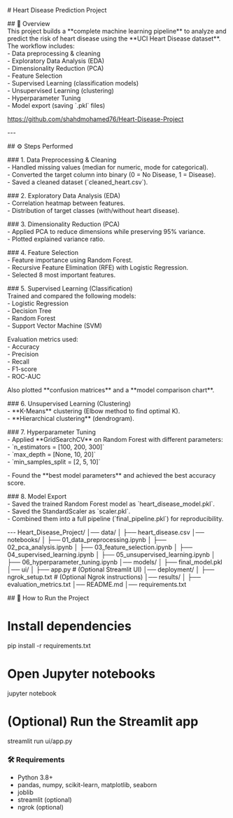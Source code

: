 \# Heart Disease Prediction Project 

\#\# 📌 Overview  
This project builds a \*\*complete machine learning pipeline\*\* to analyze and predict the risk of heart disease using the \*\*UCI Heart Disease dataset\*\*.    
The workflow includes:  
\- Data preprocessing & cleaning  
\- Exploratory Data Analysis (EDA)  
\- Dimensionality Reduction (PCA)  
\- Feature Selection  
\- Supervised Learning (classification models)  
\- Unsupervised Learning (clustering)  
\- Hyperparameter Tuning  
\- Model export (saving \`.pkl\` files)

https://github.com/shahdmohamed76/Heart-Disease-Project

\---

\#\# ⚙️ Steps Performed

\#\#\# 1\. Data Preprocessing & Cleaning  
\- Handled missing values (median for numeric, mode for categorical).  
\- Converted the target column into binary (0 \= No Disease, 1 \= Disease).  
\- Saved a cleaned dataset (\`cleaned\_heart.csv\`).

\#\#\# 2\. Exploratory Data Analysis (EDA)  
\- Correlation heatmap between features.  
\- Distribution of target classes (with/without heart disease).

\#\#\# 3\. Dimensionality Reduction (PCA)  
\- Applied PCA to reduce dimensions while preserving 95% variance.  
\- Plotted explained variance ratio.

\#\#\# 4\. Feature Selection  
\- Feature importance using Random Forest.  
\- Recursive Feature Elimination (RFE) with Logistic Regression.  
\- Selected 8 most important features.

\#\#\# 5\. Supervised Learning (Classification)  
Trained and compared the following models:  
\- Logistic Regression    
\- Decision Tree    
\- Random Forest    
\- Support Vector Machine (SVM)  

Evaluation metrics used:  
\- Accuracy    
\- Precision    
\- Recall    
\- F1-score    
\- ROC-AUC  

Also plotted \*\*confusion matrices\*\* and a \*\*model comparison chart\*\*.

\#\#\# 6\. Unsupervised Learning (Clustering)  
\- \*\*K-Means\*\* clustering (Elbow method to find optimal K).    
\- \*\*Hierarchical clustering\*\* (dendrogram).  

\#\#\# 7\. Hyperparameter Tuning  
\- Applied \*\*GridSearchCV\*\* on Random Forest with different parameters:  
  \- \`n\_estimators \= \[100, 200, 300\]\`  
  \- \`max\_depth \= \[None, 10, 20\]\`  
  \- \`min\_samples\_split \= \[2, 5, 10\]\`

\- Found the \*\*best model parameters\*\* and achieved the best accuracy score.

\#\#\# 8\. Model Export  
\- Saved the trained Random Forest model as \`heart\_disease\_model.pkl\`.  
\- Saved the StandardScaler as \`scaler.pkl\`.  
\- Combined them into a full pipeline (\`final\_pipeline.pkl\`) for reproducibility.

\---
Heart_Disease_Project/
│── data/
│   ├── heart_disease.csv
│── notebooks/
│   ├── 01_data_preprocessing.ipynb
│   ├── 02_pca_analysis.ipynb
│   ├── 03_feature_selection.ipynb
│   ├── 04_supervised_learning.ipynb
│   ├── 05_unsupervised_learning.ipynb
│   ├── 06_hyperparameter_tuning.ipynb
│── models/
│   ├── final_model.pkl
│── ui/
│   ├── app.py   # (Optional Streamlit UI)
│── deployment/
│   ├── ngrok_setup.txt   # (Optional Ngrok instructions)
│── results/
│   ├── evaluation_metrics.txt
│── README.md
│── requirements.txt


\#\# 🚀 How to Run the Project  
# Install dependencies
pip install -r requirements.txt

# Open Jupyter notebooks
jupyter notebook

# (Optional) Run the Streamlit app
streamlit run ui/app.py


### 🛠 Requirements
- Python 3.8+
- pandas, numpy, scikit-learn, matplotlib, seaborn
- joblib
- streamlit (optional)
- ngrok (optional)
